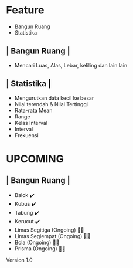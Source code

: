 # Feature
- Bangun Ruang
- Statistika

| Bangun Ruang |
----------------
- Mencari Luas, Alas, Lebar, keliling dan lain lain

| Statistika |
--------------
- Mengurutkan data kecil ke besar
- Nilai terendah & Nilai Tertinggi
- Rata-rata Mean
- Range
- Kelas Interval
- Interval
- Frekuensi

# **UPCOMING**

| Bangun Ruang |
--------------
- Balok ✔️
- Kubus ✔️
- Tabung ✔️
- Kerucut ✔️
- Limas Segitiga (Ongoing) 👨‍💻
- Limas Segiempat (Ongoing) 👨‍💻
- Bola (Ongoing) 👨‍💻
- Prisma (Ongoing) 👨‍💻

Version 1.0
